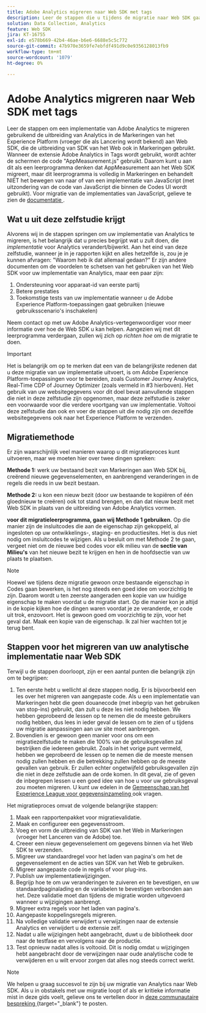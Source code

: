 ```yaml
---
title: Adobe Analytics migreren naar Web SDK met tags
description: Leer de stappen die u tijdens de migratie naar Web SDK gaat nemen, en de beslissingen die onderweg moeten worden genomen.
solution: Data Collection, Analytics
feature: Web SDK
jira: KT-16755
exl-id: e578b669-42b4-46ae-b6e6-6688e5c5c772
source-git-commit: 47b970e3659fe7ebfdf491d9c0e9356128013fb9
workflow-type: tm+mt
source-wordcount: '1079'
ht-degree: 0%

---
```


# Adobe Analytics migreren naar Web SDK met tags

Leer de stappen om een implementatie van Adobe Analytics te migreren gebruikend de uitbreiding van Analytics in de Markeringen van het Experience Platform (vroeger die als Lancering wordt bekend) aan Web SDK, die de uitbreiding van SDK van het Web ook in Markeringen gebruikt. Wanneer de extensie Adobe Analytics in Tags wordt gebruikt, wordt achter de schermen de code &quot;AppMeasurement.js&quot; gebruikt. Daarom kunt u aan dit als een leerprogramma denken dat AppMeasurement aan het Web SDK migreert, maar dit leerprogramma is volledig in Markeringen en behandelt NIET het bewegen van naar of van een implementatie van JavaScript (met uitzondering van de code van JavaScript die binnen de Codes UI wordt gebruikt). Voor migratie van de implementaties van JavaScript, gelieve te zien de [ documentatie ](https://experienceleague.adobe.com/en/docs/analytics/implementation/aep-edge/web-sdk/appmeasurement-to-web-sdk).

## Wat u uit deze zelfstudie krijgt

Alvorens wij in de stappen springen om uw implementatie van Analytics te migreren, is het belangrijk dat u precies begrijpt wat u zult doen, die _implementatie_ voor Analytics verandert/bijwerkt. Aan het eind van deze zelfstudie, wanneer je in je rapporten kijkt en alles hetzelfde is, zou je je kunnen afvragen: &quot;Waarom heb ik dat allemaal gedaan?&quot; Er zijn andere documenten om de voordelen te schetsen van het gebruiken van het Web SDK voor uw implementatie van Analytics, maar een paar zijn:

1. Ondersteuning voor apparaat-id van eerste partij
1. Betere prestaties
1. Toekomstige tests van uw implementatie wanneer u de Adobe Experience Platform-toepassingen gaat gebruiken (nieuwe gebruiksscenario&#39;s inschakelen)

Neem contact op met uw Adobe Analytics-vertegenwoordiger voor meer informatie over hoe de Web SDK u kan helpen. Aangezien wij met dit leerprogramma verdergaan, zullen wij zich op _richten hoe_ om de migratie te doen.

>[!IMPORTANT]
>
>Het is belangrijk om op te merken dat een van de belangrijkste redenen dat u deze migratie van uw implementatie uitvoert, is om Adobe Experience Platform-toepassingen voor te bereiden, zoals Customer Journey Analytics, Real-Time CDP of Journey Optimizer (zoals vermeld in #3 hierboven). Het gebruik van uw websitegegevens voor dit doel bevat aanvullende stappen die niet in deze zelfstudie zijn opgenomen, maar deze zelfstudie is zeker een voorwaarde voor die verdere voortgang van uw implementatie. Voltooi deze zelfstudie dan ook en voer de stappen uit die nodig zijn om dezelfde websitegegevens ook naar het Experience Platform te verzenden.

## Migratiemethode

Er zijn waarschijnlijk veel manieren waarop u dit migratieproces kunt uitvoeren, maar we moeten hier over twee dingen spreken:

**Methode 1:** werk uw bestaand bezit van Markeringen aan Web SDK bij, creërend nieuwe gegevenselementen, en aanbrengend veranderingen in de regels die reeds in uw bezit bestaan.

**Methode 2:** u kon een nieuw bezit (door uw bestaande te kopiëren of één gloednieuw te creëren) ook tot stand brengen, en dan dat nieuw bezit met Web SDK in plaats van de uitbreiding van Adobe Analytics vormen.

**voor dit migratieleerprogramma, gaan wij Methode 1 gebruiken.** Op die manier zijn de insluitcodes die aan de eigenschap zijn gekoppeld, al ingesloten op uw ontwikkelings-, staging- en productiesites. Het is dus niet nodig om insluitcodes te wijzigen. Als u besluit om met Methode 2 te gaan, vergeet niet om de nieuwe bed codes voor elk milieu van de **sectie van Milieu&#39;s** van het nieuwe bezit te krijgen en hen in de hoofdsectie van uw plaats te plaatsen.

>[!NOTE]
>
>Hoewel we tijdens deze migratie gewoon onze bestaande eigenschap in Codes gaan bewerken, is het nog steeds een goed idee om voorzichtig te zijn. Daarom wordt u ten zeerste aangeraden een kopie van uw huidige eigenschap te maken voordat u de migratie start. Op die manier kon je altijd in de kopie kijken hoe de dingen waren voordat je ze veranderde, er code uit trok, enzovoort.
>Het is gewoon goed om voorzichtig te zijn, voor het geval dat. Maak een kopie van de eigenschap. Ik zal hier wachten tot je terug bent.

## Stappen voor het migreren van uw analytische implementatie naar Web SDK

Terwijl u de stappen doorloopt, zijn er een aantal punten die belangrijk zijn om te begrijpen:

1. Ten eerste hebt u wellicht al deze stappen nodig. Er is bijvoorbeeld een les over het migreren van aangepaste code. Als u een implementatie van Markeringen hebt die geen douanecode (met inbegrip van het gebruiken van stop-ins) gebruikt, dan zult u deze les niet nodig hebben. We hebben geprobeerd de lessen op te nemen die de meeste gebruikers nodig hebben, dus lees in ieder geval de lessen om te zien of u tijdens uw migratie aanpassingen aan uw site moet aanbrengen.
1. Bovendien is er gewoon geen manier voor ons om een migratiezelfstudie te maken die 100% van de gebruiksgevallen zal bestrijken die iedereen gebruikt. Zoals in het vorige punt vermeld, hebben we geprobeerd de lessen op te nemen die de meeste mensen nodig zullen hebben en die betrekking zullen hebben op de meeste gevallen van gebruik. Er zullen echter ongetwijfeld gebruiksgevallen zijn die niet in deze zelfstudie aan de orde komen. In dit geval, zie of geven de inbegrepen lessen u een goed idee van hoe u voor uw gebruiksgeval zou moeten migreren. U kunt uw edelen in de [ Gemeenschap van het Experience League voor gegevensinzameling ](https://experienceleaguecommunities.adobe.com/t5/adobe-experience-platform-data/ct-p/adobe-launch-community) ook vragen.

Het migratieproces omvat de volgende belangrijke stappen:

1. Maak een rapportenpakket voor migratievalidatie.
1. Maak en configureer een gegevensstroom.
1. Voeg en vorm de uitbreiding van SDK van het Web in Markeringen (vroeger het Lanceren van de Adobe) toe.
1. Creeer een nieuw gegevenselement om gegevens binnen via het Web SDK te verzenden.
1. Migreer uw standaardregel voor het laden van pagina&#39;s om het de gegevenselement en de acties van SDK van het Web te gebruiken.
1. Migreer aangepaste code in regels of voor plug-ins.
1. Publish uw implementatiewijzigingen.
1. Begrijp hoe te om uw veranderingen te zuiveren en te bevestigen, en uw standaardpaginalading en de variabelen te bevestigen verbonden aan het. Deze validatie moet dan tijdens de migratie worden uitgevoerd wanneer u wijzigingen aanbrengt.
1. Migreer extra regels voor het laden van pagina&#39;s.
1. Aangepaste koppelingsregels migreren.
1. Na volledige validatie verwijdert u verwijzingen naar de extensie Analytics en verwijdert u de extensie zelf.
1. Nadat u alle wijzigingen hebt aangebracht, duwt u de bibliotheek door naar de testfase en vervolgens naar de productie.
1. Test opnieuw nadat alles is voltooid. Dit is nodig omdat u wijzigingen hebt aangebracht door de verwijzingen naar oude analytische code te verwijderen en u wilt ervoor zorgen dat alles nog steeds correct werkt.

>[!NOTE]
>
>We helpen u graag succesvol te zijn bij uw migratie van Analytics naar Web SDK. Als u in obstakels met uw migratie loopt of als er kritieke informatie mist in deze gids voelt, gelieve ons te vertellen door in [ deze communautaire bespreking ](https://experienceleaguecommunities.adobe.com/t5/adobe-experience-platform-data/tutorial-discussion-migrate-adobe-analytics-to-web-sdk-using/m-p/732308#M604) {target="_blank"} te posten.


